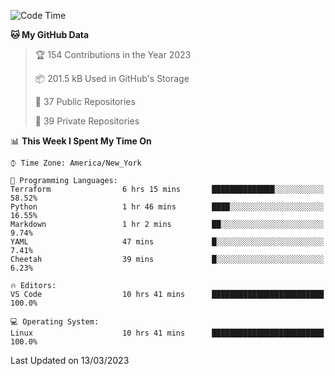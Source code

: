 <!--START_SECTION:waka-->
![Code Time](http://img.shields.io/badge/Code%20Time-143%20hrs%2024%20mins-blue)

**🐱 My GitHub Data** 

> 🏆 154 Contributions in the Year 2023
 > 
> 📦 201.5 kB Used in GitHub's Storage 
 > 
> 📜 37 Public Repositories 
 > 
> 🔑 39 Private Repositories  
 > 
📊 **This Week I Spent My Time On** 

```text
⌚︎ Time Zone: America/New_York

💬 Programming Languages: 
Terraform                6 hrs 15 mins       ██████████████░░░░░░░░░░░   58.52% 
Python                   1 hr 46 mins        ████░░░░░░░░░░░░░░░░░░░░░   16.55% 
Markdown                 1 hr 2 mins         ██░░░░░░░░░░░░░░░░░░░░░░░   9.74% 
YAML                     47 mins             █░░░░░░░░░░░░░░░░░░░░░░░░   7.41% 
Cheetah                  39 mins             █░░░░░░░░░░░░░░░░░░░░░░░░   6.23%

🔥 Editors: 
VS Code                  10 hrs 41 mins      █████████████████████████   100.0%

💻 Operating System: 
Linux                    10 hrs 41 mins      █████████████████████████   100.0%

```


 Last Updated on 13/03/2023
<!--END_SECTION:waka-->